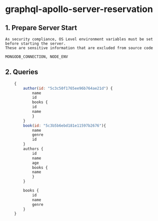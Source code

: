# graphql-apollo-server-reservation

## 1. Prepare Server Start

    As security compliance, OS Level environment variables must be set before starting the server.
    These are sensitive information that are excluded from source code

    MONGODB_CONNECTION, NODE_ENV

## 2. Queries


```javascript
    {
        author(id: "5c3c50f1765ee96b764ae21d") {
            name
            id
            books {
            id
            name
            }
        }
        book(id: "5c3b5b6ebd181e11597b2676"){
            name
            genre
            id
        }
        authors {
            id
            name
            age
            books {
            name
            }
        }

        books {
            id
            name
            genre
        }
    }
```